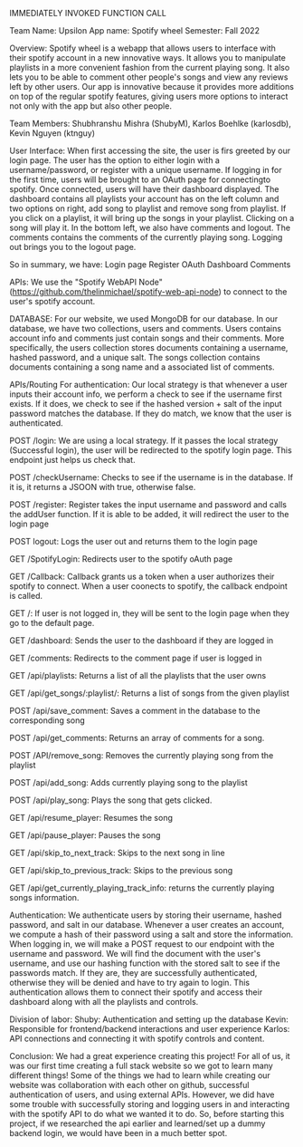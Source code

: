 IMMEDIATELY INVOKED FUNCTION CALL

Team Name: Upsilon App name: Spotify wheel Semester: Fall 2022

Overview: Spotify wheel is a webapp that allows users to interface with their spotify account in a new innovative ways. It allows you to manipulate playlists in a more convenient fashion from the current playing song. It also lets you to be able to comment other people's songs and view any reviews left by other users. Our app is innovative because it provides more additions on top of the regular spotify features, giving users more options to interact not only with the app but also other people.

Team Members: Shubhranshu Mishra (ShubyM), Karlos Boehlke (karlosdb), Kevin Nguyen (ktnguy)

User Interface: When first accessing the site, the user is firs greeted by our login page. The user has the option to either login with a username/password, or register with a unique username. If logging in for the first time, users will be brought to an OAuth page for connectingto spotify. Once connected, users will have their dashboard displayed. The dashboard contains all playlists your account has on the left column and two options on right, add song to playlist and remove song from playlist. If you click on a playlist, it will bring up the songs in your playlist. Clicking on a song will play it. In the bottom left, we also have comments and logout. The comments contains the comments of the currently playing song. Logging out brings you to the logout page.

So in summary, we have: Login page Register OAuth Dashboard Comments

APIs: We use the "Spotify WebAPI Node" (https://github.com/thelinmichael/spotify-web-api-node) to connect to the user's spotify account.

DATABASE: For our website, we used MongoDB for our database. In our database, we have two collections, users and comments. Users contains account info and comments just contain songs and their comments. More specifically, the users collection stores documents containing a username, hashed password, and a unique salt. The songs collection contains documents containing a song name and a associated list of comments.

APIs/Routing For authentication: Our local strategy is that whenever a user inputs their account info, we perform a check to see if the username first exists. If it does, we check to see if the hashed version + salt of the input password matches the database. If they do match, we know that the user is authenticated.

POST /login: We are using a local strategy. If it passes the local strategy (Successful login), the user will be redirected to the spotify login page. This endpoint just helps us check that.

POST /checkUsername: Checks to see if the username is in the database. If it is, it returns a JSOON with true, otherwise false.

POST /register: Register takes the input username and password and calls the addUser function. If it is able to be added, it will redirect the user to the login page

POST logout: Logs the user out and returns them to the login page

GET /SpotifyLogin: Redirects user to the spotify oAuth page

GET /Callback: Callback grants us a token when a user authorizes their spotify to connect. When a user coonects to spotify, the callback endpoint is called.

GET /: If user is not logged in, they will be sent to the login page when they go to the default page.

GET /dashboard: Sends the user to the dashboard if they are logged in

GET /comments: Redirects to the comment page if user is logged in

GET /api/playlists: Returns a list of all the playlists that the user owns

GET /api/get_songs/:playlist/: Returns a list of songs from the given playlist

POST /api/save_comment: Saves a comment in the database to the corresponding song

POST /api/get_comments: Returns an array of comments for a song.

POST /API/remove_song: Removes the currently playing song from the playlist

POST /api/add_song: Adds currently playing song to the playlist

POST /api/play_song: Plays the song that gets clicked.

GET /api/resume_player: Resumes the song

GET /api/pause_player: Pauses the song

GET /api/skip_to_next_track: Skips to the next song in line

GET /api/skip_to_previous_track: Skips to the previous song

GET /api/get_currently_playing_track_info: returns the currently playing songs information.

Authentication: We authenticate users by storing their username, hashed password, and salt in our database. Whenever a user creates an account, we compute a hash of their password using a salt and store the information. When logging in, we will make a POST request to our endpoint with the username and password. We will find the document with the user's username, and use our hashing function with the stored salt to see if the passwords match. If they are, they are successfully authenticated, otherwise they will be denied and have to try again to login. This authentication allows them to connect their spotify and access their dashboard along with all the playlists and controls.

Division of labor: Shuby: Authentication and setting up the database Kevin: Responsible for frontend/backend interactions and user experience Karlos: API connections and connecting it with spotify controls and content.

Conclusion: We had a great experience creating this project! For all of us, it was our first time creating a full stack website so we got to learn many different things! Some of the things we had to learn while creating our website was collaboration with each other on github, successful authentication of users, and using external APIs. However, we did have some trouble with successfully storing and logging users in and interacting with the spotify API to do what we wanted it to do. So, before starting this project, if we researched the api earlier and learned/set up a dummy backend login, we would have been in a much better spot.
